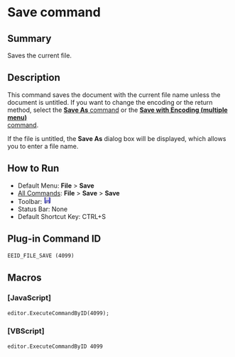 # Save command

## Summary

Saves the current file.

## Description

This command saves the document with the current file name unless the document
is untitled. If you want to change the encoding or the return
method, select the [**Save As** command](file_save_as) or
the [**Save with Encoding (multiple menu)** \
command](file_save_defined).

If the file is untitled, the **Save As** dialog box will be displayed, which allows you to enter a file name.

## How to Run

- Default Menu: **File** \> **Save**
- [All Commands](../tools/all_commands): **File** \> **Save**
\> **Save**
- Toolbar: ![](../../images/filesave.gif)
- Status Bar: None
- Default Shortcut Key: CTRL+S

## Plug-in Command ID

```
EEID_FILE_SAVE (4099)
```

## Macros

### \[JavaScript\]

```
editor.ExecuteCommandByID(4099);
```

### \[VBScript\]

```
editor.ExecuteCommandByID 4099
```
